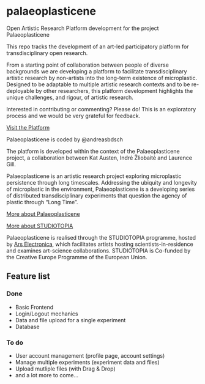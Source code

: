 # palaeoplasticene

Open Artistic Research Platform development for the  project Palaeoplasticene

This repo tracks the development of an art-led participatory platform for transdisciplinary open research. 

From a starting point of collaboration between people of diverse backgrounds we are developing a platform to facilitate transdisciplinary artistic research by non-artists into the long-term existence of microplastic. Designed to be adaptable to multiple artistic research contexts and to be re-deployable by other researchers, this platform development highlights the unique challenges, and rigour, of artistic research.

Interested in contributing or commenting? Please do! This is an exploratory process and we would be very grateful for feedback.

[Visit the Platform](https://palaeoplasticene.katausten.com)

Palaeoplasticene is coded by @andreasbdsch

The platform is developed within the context of the Palaeoplasticene project, a collaboration between Kat Austen, Indrė Žliobaitė and Laurence Gill. 

Palaeoplasticene is an artistic research project exploring microplastic persistence through long timescales. Addressing the ubiquity and longevity of microplastic in the environment, Palaeoplasticene is a developing series of distributed transdisciplinary experiments that question the agency of plastic through “Long Time”. 

[More about Palaeoplasticene](https://www.katausten.com/portfolio/studiotopia/ "Palaeoplasticene on Kat Austen's Webpage")

[More about STUDIOTOPIA](https://www.studiotopia.eu "Studiotopia Website")

Palaeoplasticene is realised through the STUDIOTOPIA programme, hosted by [Ars Electronica](https://ars.electronica.art/digitalhumanism/en/studiotopia/), which facilitates artists hosting scientists-in-residence and examines art-science collaborations. STUDIOTOPIA is Co-funded by the Creative Europe Programme of the European Union. 

## Feature list

### Done

- Basic Frontend
- Login/Logout mechanics
- Data and file upload for a single experiment
- Database

### To do

- User account management (profile page, account settings)
- Manage multiple experiments (experiment data and files)
- Upload mutliple files (with Drag & Drop)
- and a lot more to come...
